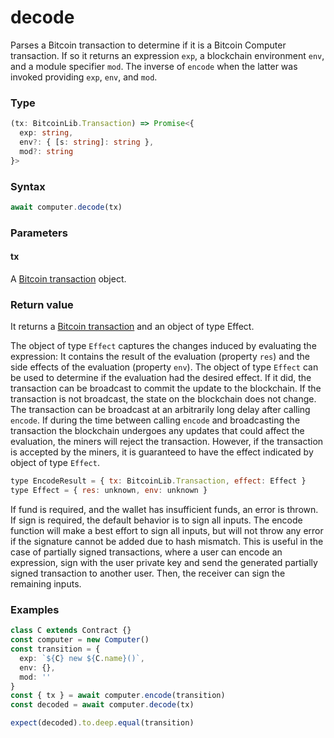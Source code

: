# decode

Parses a Bitcoin transaction to determine if it is a Bitcoin Computer transaction. If so it returns an expression `exp`, a blockchain environment `env`, and a module specifier `mod`. The inverse of ``encode`` when the latter was invoked providing ``exp``, ``env``, and ``mod``.


### Type
```ts
(tx: BitcoinLib.Transaction) => Promise<{
  exp: string,
  env?: { [s: string]: string },
  mod?: string
}>
```

### Syntax
```js
await computer.decode(tx)
```

### Parameters

#### tx

A [Bitcoin transaction](https://github.com/bitcoin-computer/monorepo/blob/main/packages/nakamotojs-lib/ts_src/transaction.ts) object.


### Return value

It returns a [Bitcoin transaction](https://github.com/bitcoin-computer/monorepo/blob/main/packages/nakamotojs-lib/ts_src/transaction.ts) and an object of type Effect.

The object of type ``Effect`` captures the changes induced by evaluating the expression: It contains the result of the evaluation (property ``res``) and the side effects of the evaluation (property ``env``). The object of type ``Effect`` can be used to determine if the evaluation had the desired effect. If it did, the transaction can be broadcast to commit the update to the blockchain. If the transaction is not broadcast, the state on the blockchain does not change. The transaction can be broadcast at an arbitrarily long delay after calling ``encode``. If during the time between calling ``encode`` and broadcasting the transaction the blockchain undergoes any updates that could affect the evaluation, the miners will reject the transaction. However, if the transaction is accepted by the miners, it is guaranteed to have the effect indicated by object of type ``Effect``.

```js
type EncodeResult = { tx: BitcoinLib.Transaction, effect: Effect }
type Effect = { res: unknown, env: unknown }
```

If fund is required, and the wallet has insufficient funds, an error is thrown.
If sign is required, the default behavior is to sign all inputs. 
The encode function will make a best effort to sign all inputs, but will not throw any error if the signature cannot be added due to hash mismatch. This is useful in the case of partially signed transactions, where a user can encode an expression, sign with the user private key and send the generated partially signed transaction to another user. Then, the receiver can sign the remaining inputs.

<!-- TODO: describe that when signing, some errors are swallowed in order to enable partially signed transactions -->


### Examples
```ts
class C extends Contract {}
const computer = new Computer()
const transition = {
  exp: `${C} new ${C.name}()`,
  env: {},
  mod: ''
}
const { tx } = await computer.encode(transition)
const decoded = await computer.decode(tx)

expect(decoded).to.deep.equal(transition)
```